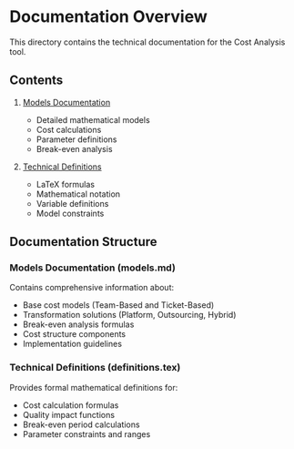 # Documentation Overview

This directory contains the technical documentation for the Cost Analysis tool.

## Contents

1. [Models Documentation](models.md)
   - Detailed mathematical models
   - Cost calculations
   - Parameter definitions
   - Break-even analysis

2. [Technical Definitions](definitions.tex)
   - LaTeX formulas
   - Mathematical notation
   - Variable definitions
   - Model constraints

## Documentation Structure

### Models Documentation (models.md)
Contains comprehensive information about:
- Base cost models (Team-Based and Ticket-Based)
- Transformation solutions (Platform, Outsourcing, Hybrid)
- Break-even analysis formulas
- Cost structure components
- Implementation guidelines

### Technical Definitions (definitions.tex)
Provides formal mathematical definitions for:
- Cost calculation formulas
- Quality impact functions
- Break-even period calculations
- Parameter constraints and ranges

